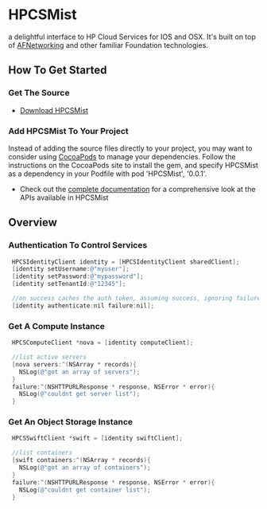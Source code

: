 HPCSMist
========

a delightful interface to HP Cloud Services for IOS and OSX.  It's built on top of
[AFNetworking](https://github.com/AFNetworking/AFNetworking)
and other familiar Foundation technologies. 

## How To Get Started


### Get The Source
- [Download
 HPCSMist](https://git.hpcloud.net/hagedorm/HPCSMist) 


### Add HPCSMist To Your Project

Instead of adding the source files directly to your project, you may
want to consider using [CocoaPods](http://cocoapods.org/) to manage your dependencies. Follow the
instructions on the CocoaPods site to install the gem, and specify
HPCSMist as a dependency in your Podfile with pod 'HPCSMist',
'0.0.1'.


- Check out the [complete
documentation](http://15.184.93.121/) for a
comprehensive look at the APIs available in HPCSMist

## Overview

### Authentication To Control Services

 ``` objective-c
  HPCSIdentityClient identity = [HPCSIdentityClient sharedClient];
  [identity setUsername:@"myuser"];
  [identity setPassword:@"mypassword"];
  [identity setTenantId:@"12345"];

  //on success caches the auth token, assuming success, ignoring failures
  [identity authenticate:nil failure:nil]; 

 ``` 

### Get A Compute Instance

 ``` objective-c
  HPCSComputeClient *nova = [identity computeClient];

  //list active servers
  [nova servers:^(NSArray * records){
    NSLog(@"got an array of servers");
  }
  failure:^(NSHTTPURLResponse * response, NSError * error){
    NSLog(@"couldnt get server list");
  }
 ```

### Get An Object Storage Instance

 ``` objective-c
  HPCSSwiftClient *swift = [identity swiftClient];

  //list containers
  [swift containers:^(NSArray * records){
    NSLog(@"got an array of containers");
  }
  failure:^(NSHTTPURLResponse * response, NSError * error){
    NSLog(@"couldnt get container list");
  }
 ```




